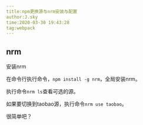 ```yaml
---
title:npm更换源与nrm安装与配置
author:J.sky
time:2020-03-30 19:43:28
tag:webpack
---
```


## nrm

安装nrm

在命令行执行命令，`npm install -g nrm`，全局安装nrm。

执行命令`nrm ls`查看可选的源。

如果要切换到taobao源，执行命令`nrm use taobao`。

很简单吧？